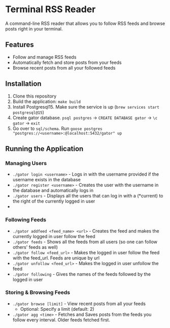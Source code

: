 # Terminal RSS Reader

A command-line RSS reader that allows you to follow RSS feeds and browse posts right in your terminal.

## Features

- Follow and manage RSS feeds
- Automatically fetch and store posts from your feeds
- Browse recent posts from all your followed feeds

## Installation

1. Clone this repository
2. Build the application: `make build`
3. Install Postgresql15. Make sure the service is up (`brew services start postgresql@15`)
4. Create gator database. `psql postgres` -> `CREATE DATABASE gator` -> `\c gator` -> `exit`
5. Go over to `sql/schema`. Run `goose postgres "postgres://<username>:@localhost:5432/gator" up`


## Running the Application

### Managing Users
- `./gator login <username>` - Logs in with the username provided if the username exists in the database
- `./gator register <username>` - Creates the user with the username in the database and automatically logs in
- `./gator users` - Displays all the users that can log in with a (*current) to the right of the currently logged in user
- 

### Following Feeds

- `./gator addfeed <feed_name> <url>` - Creates the feed and makes the currently logged in user follow the feed
- `./gator feeds` - Shows all the feeds from all users (so one can follow others' feeds as well)
- `./gator follow <feed_url>` - Makes the logged in user follow the feed with the feed_url. Feeds are unique by url
- `./gator unfollow <feed_url>` - Makes the logged in user unfollow the feed
- `./gator following` - Gives the names of the feeds followed by the logged in user

### Storing & Browsing Feeds

- `./gator browse [limit]` - View recent posts from all your feeds
    - Optional: Specify a limit (default: 2)
- `./gator agg <time>` - Fetches and Saves posts from the feeds you follow every <time> interval. Older feeds fetched first.
